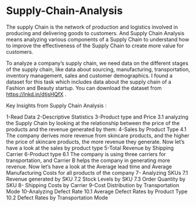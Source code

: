 # Supply-Chain-Analysis

The supply Chain is the network of production and logistics involved in producing and delivering goods to customers. And Supply Chain Analysis means analyzing various components of a Supply Chain to understand how to improve the effectiveness of the Supply Chain to create more value for customers.

To analyze a company’s supply chain, we need data on the different stages of the supply chain, like data about sourcing, manufacturing, transportation, inventory management, sales and customer demographics.
I found a dataset for this task which includes data about the supply chain of a Fashion and Beauty startup. You can download the dataset from https://lnkd.in/dtjsHQfX . 

Key Insights from Supply Chain Analysis :

1-Read Data
2-Descriptive Statistics
3-Product type and Price
3.1 analyzing the Supply Chain by looking at the relationship between the price of the products and the revenue generated by them:
4-Sales by Product Type
4.1 The company derives more revenue from skincare products, and the higher the price of skincare products, the more revenue they generate. Now let’s have a look at the sales by product type
5-Total Revenue by Shipping Carrier
6-Product type
6.1 The company is using three carriers for transportation, and Carrier B helps the company in generating more revenue. Now let’s have a look at the Average lead time and Average Manufacturing Costs for all products of the company
7- Analyzing SKUs
7.1 Revenue generated by SKU
7.2 Stock Levels by SKU
7.3 Order Quantity by SKU
8- Shipping Costs by Carrier
9-Cost Distribution by Transportation Mode
10-Analyzing Defect Rate
10.1 Average Defect Rates by Product Type
10.2 Defect Rates by Transportation Mode
